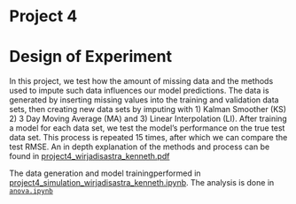 # Project 4


# Design of Experiment

In this project, we test how the amount of missing data and the methods
used to impute such data influences our model predictions. The data is
generated by inserting missing values into the training and validation
data sets, then creating new data sets by imputing with 1) Kalman
Smoother (KS) 2) 3 Day Moving Average (MA) and 3) Linear Interpolation
(LI). After training a model for each data set, we test the model’s
performance on the true test data set. This process is repeated 15
times, after which we can compare the test RMSE. An in depth explanation
of the methods and process can be found in
[project4_wirjadisastra_kenneth.pdf](./project4_wirjadisastra_kenneth.pdf)

The data generation and model trainingperformed in
[project4_simulation_wirjadisastra_kenneth.ipynb](./project4_simulation_wirjadisastra_kenneth.ipynb).
The analysis is done in [`anova.ipynb`](anova.ipynb)
